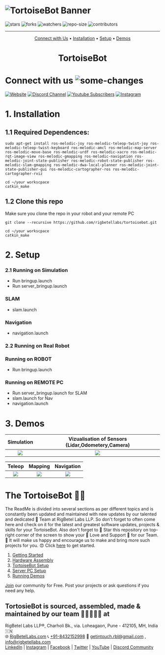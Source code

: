 # ![TortoiseBot Banner](https://github.com/rigbetellabs/tortoisebot_docs/blob/master/imgs/packaging/tortoisebot_github_header.png)

![stars](https://img.shields.io/github/stars/rigbetellabs/tortoisebot?style=for-the-badge)
![forks](https://img.shields.io/github/forks/rigbetellabs/tortoisebot?style=for-the-badge)
![watchers](https://img.shields.io/github/watchers/rigbetellabs/tortoisebot?style=for-the-badge)
![repo-size](https://img.shields.io/github/repo-size/rigbetellabs/tortoisebot?style=for-the-badge)
![contributors](https://img.shields.io/github/contributors/rigbetellabs/tortoisebot?style=for-the-badge)

---
<p align="center"><a href="#connect-with-us-">Connect with Us</a> • <a href="#1-installation">Installation</a> • <a href="#2-setup">Setup</a> • <a href="#3-demos">Demos</a>

<h1 align="center"> TortoiseBot </h1>

# Connect with us ![some-changes](https://img.shields.io/badge/some_changes-yellow)

<a href="https://rigbetellabs.com/">![Website](https://img.shields.io/website?down_color=lightgrey&down_message=offline&label=Rigbetellabs%20Website&style=for-the-badge&up_color=green&up_message=online&url=https%3A%2F%2Frigbetellabs.com%2F)</a>
<a href="https://rigbetellabs.com/discord">![Discord Channel](https://img.shields.io/discord/890669104330063903?logo=Discord&style=for-the-badge)</a>
<a href="https://www.youtube.com/channel/UCfIX89y8OvDIbEFZAAciHEA">![Youtube Subscribers](https://img.shields.io/youtube/channel/subscribers/UCfIX89y8OvDIbEFZAAciHEA?label=YT%20Subscribers&style=for-the-badge)</a>
<a href="https://www.instagram.com/rigbetellabs/">![Instagram](https://img.shields.io/badge/Follow_on-Instagram-pink?style=for-the-badge&logo=appveyor?label=Instagram)</a>
# 1. Installation
## 1.1 Required Dependences: 
```
sudo apt-get install ros-melodic-joy ros-melodic-teleop-twist-joy ros-melodic-teleop-twist-keyboard ros-melodic-amcl ros-melodic-map-server ros-melodic-move-base ros-melodic-urdf ros-melodic-xacro ros-melodic-rqt-image-view ros-melodic-gmapping ros-melodic-navigation ros-melodic-joint-state-publisher ros-melodic-robot-state-publisher ros-melodic-slam-gmapping ros-melodic-dwa-local-planner ros-melodic-joint-state-publisher-gui ros-melodic-cartographer-ros ros-melodic-cartographer-rviz
```
```
cd ~/your workscpace
catkin_make
```
## 1.2 Clone this repo 
Make sure you clone the repo in your robot and your remote PC 
```
git clone --recursive https://github.com/rigbetellabs/tortoisebot.git
```
```
cd ~/your workscpace
catkin_make
```
# 2. Setup
### 2.1 Running on Simulation
- Run bringup.launch
- Run server_bringup.launch
### SLAM
- slam.launch
### Navigation
- navigation.launch
### 2.2 Running on Real Robot
### Running on ROBOT
- Run bringup.launch
### Running on REMOTE PC
- Run server_bringup.launch
for SLAM
- slam.launch
for Nav
- navigation.launch

# 3. Demos

Simulation | Vizualisation of Sensors (Lidar,Odometery,Camera) 
:-------------------------:|:-------------------------:
![](https://raw.githubusercontent.com/rigbetellabs/tortoisebot_docs/master/imgs/tortoiseBot_demo/002.png) |![](https://raw.githubusercontent.com/rigbetellabs/tortoisebot_docs/master/imgs/tortoiseBot_demo/005.png) 

Teleop |  Mapping | Navigation 
:-------------------------:|:-------------------------:|:-------------------------: 
![](https://raw.githubusercontent.com/rigbetellabs/tortoisebot_docs/master/imgs/tortoiseBot_demo/007.png) |  ![](https://raw.githubusercontent.com/rigbetellabs/tortoisebot_docs/master/imgs/tortoiseBot_demo/006.png) | ![](https://raw.githubusercontent.com/rigbetellabs/tortoisebot_docs/master/imgs/tortoiseBot_demo/010.png)

# The TortoiseBot 🐢🤖

The ReadMe is divided into several sections as per different topics and is constantly been updated and maintained with new updates by our talented and dedicated 👥 Team at RigBetel Labs LLP. So don't forget to often come here and check on it for the latest and greatest software updates, projects & skills for your TortoiseBot. Also don't forget to 🌟 Star this repository on top-right corner of the screen to show your 💖 Love and Support 🤗 for our Team. 🤩 It will make us happy and encourage us to make and bring more such projects for you. 😍 Click [here](https://github.com/rigbetellabs/tortoisebot/wiki/1.-Getting-Started) to get started.

1. [Getting Started](https://github.com/rigbetellabs/tortoisebot/wiki/1.-Getting-Started)
2. [Hardware Assembly](https://github.com/rigbetellabs/tortoisebot/wiki/2.-Hardware-Assembly)
3. [TortoiseBot Setup](https://github.com/rigbetellabs/tortoisebot/wiki/3.-TortoiseBot-Setup)
4. [Server PC Setup](https://github.com/rigbetellabs/tortoisebot/wiki/4.-Server-PC-Setup)
5. [Running Demos](https://github.com/rigbetellabs/tortoisebot/wiki/5.-Running-Demos)

[Join](https://discord.gg/qDuCSMTjvN) our community for Free. Post your projects or ask questions if you need any help.


## TortosieBot is sourced, assembled, made & maintained by our team 🧑🏻‍🤝‍🧑🏻 at<br>

RigBetel Labs LLP®, Charholi Bk., via. Loheagaon, Pune - 412105, MH, India 🇮🇳<br>
🌐 [RigBetelLabs.com](https://rigbetellabs.com) 📞 [+91-8432152998](https://wa.me/918432152998) 📨 getintouch.rbl@gmail.com , info@rigbetellabs.com <br>
[LinkedIn](http://linkedin.com/company/rigbetellabs/) | [Instagram](http://instagram.com/rigbetellabs/) | [Facebook](http://facebook.com/rigbetellabs) | [Twitter](http://twitter.com/rigbetellabs) | [YouTube](https://www.youtube.com/channel/UCfIX89y8OvDIbEFZAAciHEA) | [Discord Community](https://discord.gg/qDuCSMTjvN)
